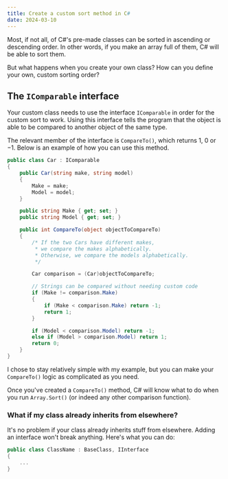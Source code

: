 ```yaml
---
title: Create a custom sort method in C#
date: 2024-03-10
---
```


Most, if not all, of C#'s pre-made classes can be sorted in ascending or descending order. In other words, if you make an array full of them, C# will be able to sort them.

But what happens when you create your own class? How can you define your own, custom sorting order?

## The `IComparable` interface

Your custom class needs to use the interface `IComparable` in order for the custom sort to work. Using this interface tells the program that the object is able to be compared to another object of the same type.

The relevant member of the interface is `CompareTo()`, which returns 1, 0 or &minus;1. Below is an example of how you can use this method.

```c#
public class Car : IComparable
{
    public Car(string make, string model)
    {
        Make = make;
        Model = model;
    }

    public string Make { get; set; }
    public string Model { get; set; }

    public int CompareTo(object objectToCompareTo)
    {
        /* If the two Cars have different makes,
         * we compare the makes alphabetically.
         * Otherwise, we compare the models alphabetically.
         */

        Car comparison = (Car)objectToCompareTo;

        // Strings can be compared without needing custom code
        if (Make != comparison.Make)
        {
            if (Make < comparison.Make) return -1;
            return 1;
        }

        if (Model < comparison.Model) return -1;
        else if (Model > comparison.Model) return 1;
        return 0;
    }
}
```

I chose to stay relatively simple with my example, but you can make your `CompareTo()` logic as complicated as you need.

Once you've created a `CompareTo()` method, C# will know what to do when you run `Array.Sort()` (or indeed any other comparison function).

### What if my class already inherits from elsewhere?

It's no problem if your class already inherits stuff from elsewhere. Adding an interface won't break anything. Here's what you can do:

```c#
public class ClassName : BaseClass, IInterface
{
    ...
}
```
